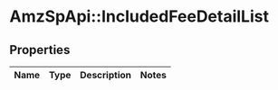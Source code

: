 # AmzSpApi::IncludedFeeDetailList

## Properties
Name | Type | Description | Notes
------------ | ------------- | ------------- | -------------

